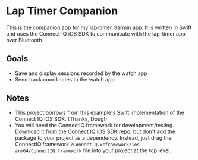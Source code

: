 # Lap Timer Companion

This is the companion app for my [lap-timer](https://github.com/jai-sinha/lap-timer) Garmin app. It is written in Swift and uses the Connect IQ iOS SDK to communicate with the lap-timer app over Bluetooth.

## Goals

- Save and display sessions recorded by the watch app
- Send track coordinates to the watch app

## Notes

- This project borrows from [this example's](https://github.com/dougw/Garmin-ExampleApp-Swift) Swift implementation of the Connect IQ iOS SDK. (Thanks, Doug!)
- You will need the ConnectIQ.framework for development/testing. Download it from the [Connect IQ iOS SDK repo](https://github.com/garmin/connectiq-companion-app-sdk-ios), but don't add the package to your project as a dependency. Instead, just drag the ConnectIQ.framework `/ConnectIQ.xcframework/ios-arm64/ConnectIQ.framework` file into your project at the top level.
